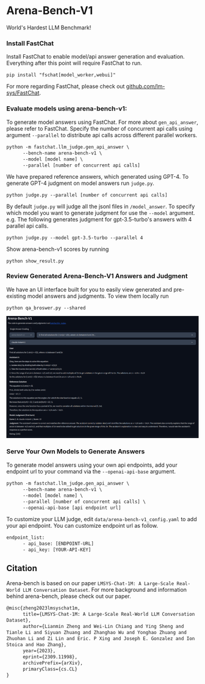 # Arena-Bench-V1
World's Hardest LLM Benchmark! 

### Install FastChat
Install FastChat to enable model/api answer generation and evaluation. Everything after this point will require FastChat to run.
```console
pip install "fschat[model_worker,webui]"
```
For more regarding FastChat, please check out [github.com/lm-sys/FastChat](https://github.com/lm-sys/FastChat).

### Evaluate models using arena-bench-v1:
To generate model answers using FastChat. For more about `gen_api_answer`, please refer to FastChat.
Specify the number of concurrent api calls using argument `--parallel` to distribute api calls across different parallel workers.
```console
python -m fastchat.llm_judge.gen_api_answer \
      --bench-name arena-bench-v1 \
      --model [model name] \
      --parallel [number of concurrent api calls]
```
We have prepared reference answers, which generated using GPT-4. To generate GPT-4 judgment on model answers run `judge.py`.
```console
python judge.py --parallel [number of concurrent api calls]
```
By default `judge.py` will judge all the jsonl files in `/model_answer`. To specify which model you want to generate judgment for use the `--model` argument.\
e.g. The following generates judgment for gpt-3.5-turbo's answers with 4 parallel api calls.
```console
python judge.py --model gpt-3.5-turbo --parallel 4
```
Show arena-bench-v1 scores by running
```console
python show_result.py
```

### Review Generated Arena-Bench-V1 Answers and Judgment
We have an UI interface built for you to easily view generated and pre-existing model answers and judgments. To view them locally run
```console
python qa_broswer.py --shared
```
![plot](misc/qa_browser.png)

### Serve Your Own Models to Generate Answers
To generate model answers using your own api endpoints, add your endpoint url to your command via the `--openai-api-base` argument.
```console
python -m fastchat.llm_judge.gen_api_answer \
      --bench-name arena-bench-v1 \
      --model [model name] \
      --parallel [number of concurrent api calls] \
      --openai-api-base [api endpoint url]
```
To customize your LLM judge, edit `data/arena-bench-v1_config.yaml` to add your api endpoint. You can customize endpoint url as follow.
```
endpoint_list:
      - api_base: [ENDPOINT-URL]
      - api_key: [YOUR-API-KEY]
```

## Citation
Arena-bench is based on our paper `LMSYS-Chat-1M: A Large-Scale Real-World LLM Conversation Dataset`. For more background and information behind arena-bench, please check out our paper. 
```
@misc{zheng2023lmsyschat1m,
      title={LMSYS-Chat-1M: A Large-Scale Real-World LLM Conversation Dataset}, 
      author={Lianmin Zheng and Wei-Lin Chiang and Ying Sheng and Tianle Li and Siyuan Zhuang and Zhanghao Wu and Yonghao Zhuang and Zhuohan Li and Zi Lin and Eric. P Xing and Joseph E. Gonzalez and Ion Stoica and Hao Zhang},
      year={2023},
      eprint={2309.11998},
      archivePrefix={arXiv},
      primaryClass={cs.CL}
}
```
